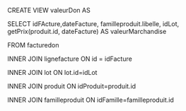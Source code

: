 CREATE VIEW valeurDon AS 

SELECT idFActure,dateFacture, familleproduit.libelle, idLot, getPrix(produit.id, dateFacture) AS valeurMarchandise 

FROM facturedon 

INNER JOIN lignefacture ON id = idFacture 

INNER JOIN lot ON lot.id=idLot 

INNER JOIN produit ON idProduit=produit.id 

INNER JOIN familleproduit ON idFamille=familleproduit.id
